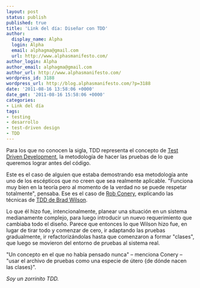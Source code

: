 ```yaml
---
layout: post
status: publish
published: true
title: 'Link del día: Diseñar con TDD'
author:
  display_name: Alpha
  login: Alpha
  email: alphagma@gmail.com
  url: http://www.alphasmanifesto.com/
author_login: Alpha
author_email: alphagma@gmail.com
author_url: http://www.alphasmanifesto.com/
wordpress_id: 3188
wordpress_url: http://blog.alphasmanifesto.com/?p=3188
date: '2011-08-16 13:58:06 +0000'
date_gmt: '2011-08-16 15:58:06 +0000'
categories:
- Link del día
tags:
- testing
- desarrollo
- test-driven design
- TDD
---
```


Para los que no conocen la sigla, TDD representa el concepto de [Test Driven Development](http://en.wikipedia.org/wiki/Test-driven_development), la metodología de hacer las pruebas de lo que queremos lograr antes del código.

Este es el caso de alguien que estaba demostrando esa metodología ante uno de los escépticos que no creen que sea realmente aplicable. "Funciona muy bien en la teoría pero al momento de la verdad no se puede respetar totalmente", pensaba. Ese es el caso de [Rob Conery](http://wekeroad.com/post/8963638411/creatively-thrashing-with-tdd), explicando las técnicas de [TDD de Brad Wilson](http://shop.tekpub.com/products/ft_tdd_wilson).

Lo que él hizo fue, intencionalmente, planear una situación en un sistema medianamente complejo, para luego introducir un nuevo requerimiento que cambiaba todo el diseño. Parece que entonces lo que Wilson hizo fue, en lugar de tirar todo y comenzar de cero, ir adaptando las pruebas gradualmente, ir refactorizándolas hasta que comenzaron a formar "clases", que luego se movieron del entorno de pruebas al sistema real.

"Un concepto en el que no había pensado nunca" &ndash; menciona Conery &ndash; "usar el archivo de pruebas como una especie de útero {de dónde nacen las clases}".

_Soy un zorrinito TDD._
